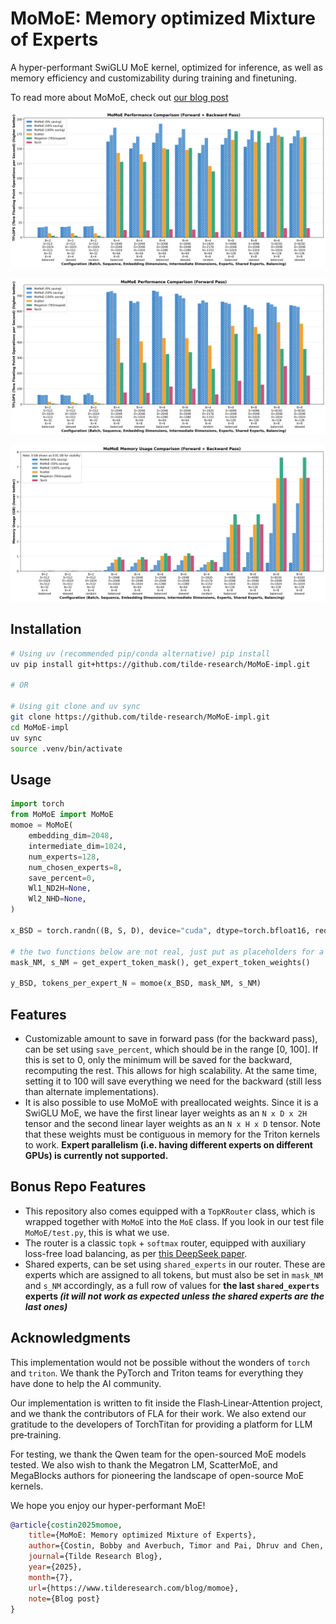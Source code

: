# MoMoE: Memory optimized Mixture of Experts

A hyper-performant SwiGLU MoE kernel, optimized for inference, as well as memory efficiency and customizability during training and finetuning.

To read more about MoMoE, check out [our blog post](https://www.tilderesearch.com/blog/momoe)

![Different MoE Full Pass Speeds](./images/moe_full.png)

![Different MoE Forward Pass Speeds](./images/moe_forward.png)

![Different MoE Memory Usage](./images/moe_memory.png)

## Installation
```bash
# Using uv (recommended pip/conda alternative) pip install
uv pip install git+https://github.com/tilde-research/MoMoE-impl.git

# OR

# Using git clone and uv sync 
git clone https://github.com/tilde-research/MoMoE-impl.git
cd MoMoE-impl
uv sync
source .venv/bin/activate
```

## Usage
```python
import torch
from MoMoE import MoMoE
momoe = MoMoE(
    embedding_dim=2048, 
    intermediate_dim=1024,
    num_experts=128,
    num_chosen_experts=8,
    save_percent=0,
    Wl1_ND2H=None,
    Wl2_NHD=None,
)

x_BSD = torch.randn((B, S, D), device="cuda", dtype=torch.bfloat16, requires_grad=True)

# the two functions below are not real, just put as placeholders for a router
mask_NM, s_NM = get_expert_token_mask(), get_expert_token_weights()

y_BSD, tokens_per_expert_N = momoe(x_BSD, mask_NM, s_NM)
```
## Features
- Customizable amount to save in forward pass (for the backward pass), can be set using `save_percent`, which should be in the range [0, 100]. If this is set to 0, only the minimum will be saved for the backward, recomputing the rest. This allows for high scalability. At the same time, setting it to 100 will save everything we need for the backward (still less than alternate implementations).
- It is also possible to use MoMoE with preallocated weights. Since it is a SwiGLU MoE, we have the first linear layer weights as an `N x D x 2H` tensor and the second linear layer weights as an `N x H x D` tensor. Note that these weights must be contiguous in memory for the Triton kernels to work. **Expert parallelism (i.e. having different experts on different GPUs) is currently not supported.**

## Bonus Repo Features
- This repository also comes equipped with a `TopKRouter` class, which is wrapped together with `MoMoE` into the `MoE` class. If you look in our test file `MoMoE/test.py`, this is what we use.
- The router is a classic `topk` + `softmax` router, equipped with auxiliary loss-free load balancing, as per [this DeepSeek paper](https://arxiv.org/html/2408.15664v1).
- Shared experts, can be set using `shared_experts` in our router. These are experts which are assigned to all tokens, but must also be set in `mask_NM` and `s_NM` accordingly, as a full row of values for **the last `shared_experts` experts _(it will not work as expected unless the shared experts are the last ones)_**

## Acknowledgments
This implementation would not be possible without the wonders of `torch` and `triton`. We thank the PyTorch and Triton teams for everything they have done to help the AI community.

Our implementation is written to fit inside the Flash‑Linear‑Attention project, and we thank the contributors of FLA for their work. We also extend our gratitude to the developers of TorchTitan for providing a platform for LLM pre‑training.

For testing, we thank the Qwen team for the open-sourced MoE models tested. We also wish to thank the Megatron LM, ScatterMoE, and MegaBlocks authors for pioneering the landscape of open-source MoE kernels.

We hope you enjoy our hyper-performant MoE!

```bibtex
@article{costin2025momoe,
    title={MoMoE: Memory optimized Mixture of Experts},
    author={Costin, Bobby and Averbuch, Timor and Pai, Dhruv and Chen, Nathan and Keigwin, Ben},
    journal={Tilde Research Blog},
    year={2025},
    month={7},
    url={https://www.tilderesearch.com/blog/momoe},
    note={Blog post}
}
```
